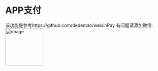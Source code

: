 # APP支付
该功能是参考https://github.com/dedemao/weixinPay
有问题请添加微信:<img width="119" alt="image" src="https://user-images.githubusercontent.com/69612794/172517590-d6f19c01-6ffb-4239-93a0-af7070440618.png">



